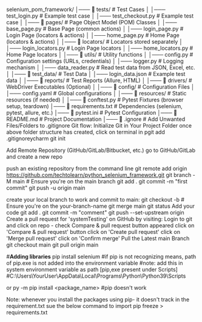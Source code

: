 selenium_pom_framework/
│─── 📂 tests/                  # Test Cases
│    │─── test_login.py         # Example test case
│    │─── test_checkout.py      # Example test case
│
│─── 📂 pages/                  # Page Object Model (POM) Classes
│    │─── base_page.py          # Base Page (common actions)
│    │─── login_page.py         # Login Page (locators & actions)
│    │─── home_page.py          # Home Page (locators & actions)
│
│─── 📂 locators/               # Locators stored separately
│    │─── login_locators.py     # Login Page locators
│    │─── home_locators.py      # Home Page locators
│
│─── 📂 utils/                  # Utility functions
│    │─── config.py             # Configuration settings (URLs, credentials)
│    │─── logger.py             # Logging mechanism
│    │─── data_reader.py        # Read test data from JSON, Excel, etc.
│
│─── 📂 test_data/              # Test Data
│    │─── login_data.json       # Example test data
│
│─── 📂 reports/                # Test Reports (Allure, HTML)
│
│─── 📂 drivers/                # WebDriver Executables (Optional)
│
│─── 📂 config/                 # Configuration Files
│    │─── config.yaml           # Global configurations
│
│─── 📂 resources/              # Static resources (if needed)
│
│─── 📜 conftest.py             # Pytest Fixtures (browser setup, teardown)
│─── 📜 requirements.txt        # Dependencies (selenium, pytest, allure, etc.)
│─── 📜 pytest.ini              # Pytest Configuration
│─── 📜 README.md               # Project Documentation
│─── 📜 .ignore                 # Add Unwanted Files/Folders to .gitignore
Git flow: 
Initialize Git in Your Project Folder
    once above folder structure has created, click on terminal in pgit add .gitignoreycharm
    git init

Add Remote Repository (GitHub/GitLab/Bitbucket, etc.)
    go to GitHub/GitLab and create a new repo

push an existing repository from the command line
    git remote add origin https://github.com/techtolearn/python_selenium_framework.git
    git branch -M main  # Ensure you're on the main branch
    git add .
    git commit -m "first commit"
    git push -u origin main
    
create your local branch to work and commit to main:
    git checkout -b <your-branch-name>   # Ensure you're on the your-branch-name
    git merge main
    git status
    Add your code
    git add .
    git commit -m "comment"
    git push --set-upstream origin <your-branch-name>
Create a pull request for 'systemTesting' on GitHub by visiting:
Login to git and click on repo - check Compare & pull request button appeared
     click on 'Compare & pull request' button
     click on 'Create pull request'
     click on 'Merge pull request'
     click on 'Confirm merge'
 Pull the Latest main Branch    
    git checkout main
    git pull origin main


#****************************Adding libraries****************************
    pip install selenium 
#if pip is not recognizing means, path of pip.exe is not added into the environment variable
#note: add this in system environment variable as path [pip,exe present under Scripts]
#C:\Users\YourUser\AppData\Local\Programs\Python\Python39\Scripts

or 
    py -m pip install <package_name>  #pip doesn't work


Note: whenever you install the packages using pip- it doesn't track in the requirement.txt
sue the below command to import
    pip freeze > requirements.txt